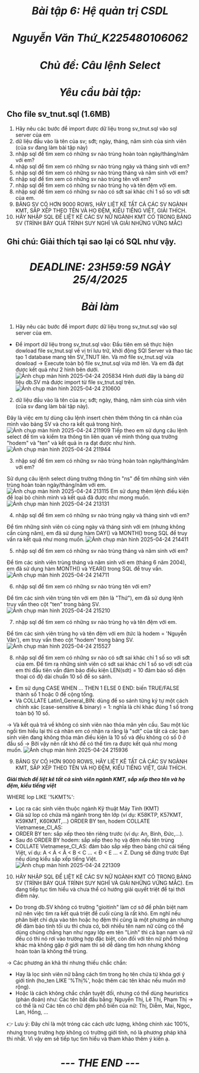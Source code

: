 # <p align="center">***Bài tập 6: Hệ quản trị CSDL***</p>
# <p align="center">***Nguyễn Văn Thứ_K225480106062***</p>
# <p align="center">***Chủ đề: Câu lệnh Select***</p>
# <p align="center">***Yêu cầu bài tập:***</p>
## Cho file sv_tnut.sql (1.6MB)
1. Hãy nêu các bước để import được dữ liệu trong sv_tnut.sql vào sql server của em
2. dữ liệu đầu vào là tên của sv; sđt; ngày, tháng, năm sinh của sinh viên (của sv đang làm bài tập này)
3. nhập sql để tìm xem có những sv nào trùng hoàn toàn ngày/tháng/năm với em?
4. nhập sql để tìm xem có những sv nào trùng ngày và tháng sinh với em?
5. nhập sql để tìm xem có những sv nào trùng tháng và năm sinh với em?
6. nhập sql để tìm xem có những sv nào trùng tên với em?
7. nhập sql để tìm xem có những sv nào trùng họ và tên đệm với em.
8. nhập sql để tìm xem có những sv nào có sđt sai khác chỉ 1 số so với sđt của em.
9. BẢNG SV CÓ HƠN 9000 ROWS, HÃY LIỆT KÊ TẤT CẢ CÁC SV NGÀNH KMT, SẮP XẾP THEO TÊN VÀ HỌ ĐỆM, KIỂU TIẾNG  VIỆT, GIẢI THÍCH.
10. HÃY NHẬP SQL ĐỂ LIỆT KÊ CÁC SV NỮ NGÀNH KMT CÓ TRONG BẢNG SV (TRÌNH BÀY QUÁ TRÌNH SUY NGHĨ VÀ GIẢI NHỮNG VỨNG MẮC)

## Ghi chú: Giải thích tại sao lại có SQL như vậy.
# <p align="center">***DEADLINE: 23H59:59 NGÀY 25/4/2025***</p>
# <p align="center">***Bài làm***</p>

1. Hãy nêu các bước để import được dữ liệu trong sv_tnut.sql vào sql server của em.
+ Để import dữ liệu trong sv_tnut.sql vào: Đầu tiên em sẽ thực hiện dowload file sv_tnut.sql về vị trí lưu trữ, khởi động SQl Server và thao tác tạo 1 database mang tên SV_TNUT lên. Và mở file sv_tnut.sql vừa dowload -> Execute toàn bộ file sv_tnut.sql vừa mở lên. Và em đã đạt được kết quả như 2 hình bên dưới.
![Ảnh chụp màn hình 2025-04-24 205834](https://github.com/user-attachments/assets/96c7acbf-4a8c-4b29-afbc-9b8266b44120)
Hình dưới đây là bảng dữ liệu db.SV mà được import từ file sv_tnut.sql trên.
![Ảnh chụp màn hình 2025-04-24 210600](https://github.com/user-attachments/assets/c6742ffb-ae9b-46b7-b28b-4a93f9844024)

2. dữ liệu đầu vào là tên của sv; sđt; ngày, tháng, năm sinh của sinh viên (của sv đang làm bài tập này).

Đây là việc em tự dùng câu lệnh insert chèn thêm thông tin cá nhân của mình vào bảng SV và cho ra kết quả trong hình.
![Ảnh chụp màn hình 2025-04-24 211909](https://github.com/user-attachments/assets/98574d97-2045-40ec-ada3-92bf67ab9418)
Tiếp theo em sử dụng câu lệnh select để tìm và kiểm tra thông tin liên quan về mình thông qua trường "hodem" và "ten" và kết quả in ra đạt được như hình.
![Ảnh chụp màn hình 2025-04-24 211944](https://github.com/user-attachments/assets/7a5da38c-da71-4c99-afdf-453bb3e571d4)

3. nhập sql để tìm xem có những sv nào trùng hoàn toàn ngày/tháng/năm với em?

Sử dụng câu lệnh select dùng trường thông tin "ns" để tìm những sinh viên trùng hoàn toàn ngày/tháng/năm với em.
![Ảnh chụp màn hình 2025-04-24 213115](https://github.com/user-attachments/assets/53a08faa-2fc8-4370-88de-6f26e1944676)
Em sử dụng thêm lệnh điều kiện để loại bỏ chính mình và kết quả đã được như mong muốn.
![Ảnh chụp màn hình 2025-04-24 213131](https://github.com/user-attachments/assets/bcc4093d-797c-4117-bbb7-9ec8115378e3)

4. nhập sql để tìm xem có những sv nào trùng ngày và tháng sinh với em?

Để tìm những sinh viên có cùng ngày và tháng sinh với em (nhưng không cần cùng năm), em đã sử dụng hàm DAY() và MONTH() trong SQL để truy vấn ra kết quả như mong muốn.
![Ảnh chụp màn hình 2025-04-24 214411](https://github.com/user-attachments/assets/ff1c53db-a470-44c2-a896-462098df53ed)

5. nhập sql để tìm xem có những sv nào trùng tháng và năm sinh với em?

Để tìm các sinh viên trùng tháng và năm sinh với em (tháng 6 năm 2004), em đã sử dụng hàm MONTH() và YEAR() trong SQL để truy vấn.
![Ảnh chụp màn hình 2025-04-24 214711](https://github.com/user-attachments/assets/e00b4863-a864-4e62-bb29-513294383fb1)

6. nhập sql để tìm xem có những sv nào trùng tên với em?

Để tìm các sinh viên trùng tên với em (tên là "Thứ"), em đã sử dụng lệnh truy vấn theo cột "ten" trong bảng SV.
![Ảnh chụp màn hình 2025-04-24 215210](https://github.com/user-attachments/assets/a7bf2cfc-f00d-4c21-a5ae-2a049ad2aa1d)

7. nhập sql để tìm xem có những sv nào trùng họ và tên đệm với em.

Để tìm các sinh viên trùng họ và tên đệm với em (tức là hodem = 'Nguyễn Văn'), em truy vấn theo cột "hodem" trong bảng SV.
![Ảnh chụp màn hình 2025-04-24 215527](https://github.com/user-attachments/assets/22cd51e4-ee1e-484f-920a-7e349fd7f7af)

8. nhập sql để tìm xem có những sv nào có sđt sai khác chỉ 1 số so với sđt của em.
Để tìm ra những sinh viên có sdt sai khác chỉ 1 số so với sdt của em thì đầu tiên vần đảm bảo điều kiện LEN(sdt) = 10 đảm bảo số điện thoại có độ dài chuẩn 10 số để so sánh.
+ Em sử dụng CASE WHEN ... THEN 1 ELSE 0 END: biến TRUE/FALSE thành số 1 hoặc 0 để cộng tổng.
+ Và COLLATE Latin1_General_BIN: dùng để so sánh từng ký tự một cách chính xác (case-sensitive & binary) = 1: nghĩa là chỉ khác đúng 1 số trong toàn bộ 10 số.

-> Và kết quả trả về không có sinh viên nào thỏa mãn yên cầu. Sau một lúc ngồi tìm hiểu lại thì cá nhân em có nhận ra rằng là "sdt" của tất cả các bạn sinh viên đang không thỏa mãn điều kiện là 10 số và đều không có số 0 ở đầu số -> Bởi vậy nên rất khó để có thể tìm ra được kết quả như mong muốn.
![Ảnh chụp màn hình 2025-04-24 215936](https://github.com/user-attachments/assets/b86cf9b6-df54-487a-aa5e-88a88756e8f5)

9. BẢNG SV CÓ HƠN 9000 ROWS, HÃY LIỆT KÊ TẤT CẢ CÁC SV NGÀNH KMT, SẮP XẾP THEO TÊN VÀ HỌ ĐỆM, KIỂU TIẾNG  VIỆT, GIẢI THÍCH.

***Giải thích để liệt kê tất cả sinh viên ngành KMT, sắp xếp theo tên và họ đệm, kiểu tiếng việt***

WHERE lop LIKE '%KMT%':
+ Lọc ra các sinh viên thuộc ngành Kỹ thuật Máy Tính (KMT)
+ Giả sử lop có chứa mã ngành trong tên lớp (ví dụ: K58KTP, K57KMT, K59KMT, K60KMT,...)
ORDER BY ten, hodem COLLATE Vietnamese_CI_AS:
+ ORDER BY ten: sắp xếp theo tên riêng trước (ví dụ: An, Bình, Đức,...).
+ Sau đó ORDER BY hodem: sắp xếp theo họ và đệm nếu tên trùng
+ COLLATE Vietnamese_CI_AS: đảm bảo sắp xếp theo bảng chữ cái tiếng Việt, ví dụ: A < Á < Â < B < C ... < Đ < E ... < Z. Dung sẽ đứng trước Đạt nếu dùng kiểu sắp xếp tiếng Việt.
![Ảnh chụp màn hình 2025-04-24 221309](https://github.com/user-attachments/assets/3d4ee006-2e11-4385-87ec-769732961c20)

10. HÃY NHẬP SQL ĐỂ LIỆT KÊ CÁC SV NỮ NGÀNH KMT CÓ TRONG BẢNG SV (TRÌNH BÀY QUÁ TRÌNH SUY NGHĨ VÀ GIẢI NHỮNG VỨNG MẮC).
Em đang tiếp tục tìm hiểu và chưa thể có hướng giải quyết triệt để tại thời điểm này.
+ Do trong db.SV không có trường "gioitinh" làm cơ sở để phân biệt nam nữ nên việc tìm ra kết quả triệt để cuối cùng là rất khó. Em nghĩ nếu phân biệt chỉ dựa vào tên hoặc họ đệm thì cũng là một phương án nhưng để đảm bảo tính tối ưu thì chưa có, bởi nhiều tên nam nữ cũng có thể dùng chúng chẳng hạn như ngay lớp em tên "Linh" thì cả bạn nam và nữ đều có thì nó rơi vào trường hợp đặc biệt, còn đối với tên nữ phổ thông khác mà không gặp ở giới nam thì sẽ dễ dàng tìm hơn nhưng không hoàn toàn là không thể trùng.

-> Các phương án khả thi nhưng thiếu chắc chắn:
+ Hay là lọc sinh viên nữ bằng cách tìm trong họ tên chứa từ khóa gợi ý giới tính (ho_ten LIKE '%Thị%', hoặc thêm các tên khác nếu muốn mở rộng).
+ Hoặc là cách không chắc chắn tuyệt đối, nhưng có thể dùng heuristics (phán đoán) như:
Các tên bắt đầu bằng: Nguyễn Thị, Lê Thị, Phạm Thị → có thể là nữ
Các tên có chữ đệm phổ biến của nữ: Thị, Diễm, Mai, Ngọc, Lan, Hồng, ...

👉 Lưu ý: Đây chỉ là một tróng các cách ước lượng, không chính xác 100%, nhưng trong trường hợp không có trường giới tính, nó là phương pháp khả thi nhất. Vì vậy em sẽ tiếp tục tìm hiểu và tham khảo thêm ý kiến ạ.
# <p align="center">***--- THE END ---***</p>

